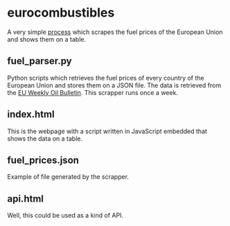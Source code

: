 # eurocombustibles

A very simple [process](https://miguelangelcolmenero.eu/proyectos/combustible/) which scrapes the fuel prices of the European Union and shows them on a table.

## fuel_parser.py
Python scripts which retrieves the fuel prices of every country of the European Union and stores them on a JSON file. The data is retrieved from the [EU Weekly Oil Bulletin](https://ec.europa.eu/energy/data-analysis/weekly-oil-bulletin_en). This scrapper runs once a week.

## index.html
This is the webpage with a script written in JavaScript embedded that shows the data on a table.

## fuel_prices.json
Example of file generated by the scrapper.

## api.html
Well, this could be used as a kind of API.
